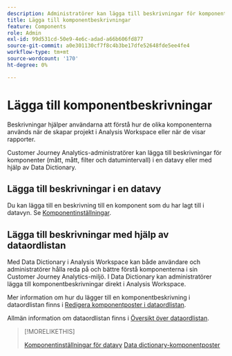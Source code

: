 ```yaml
---
description: Administratörer kan lägga till beskrivningar för komponenter med datavyn.
title: Lägga till komponentbeskrivningar
feature: Components
role: Admin
exl-id: 99d531cd-50e9-4e6c-adad-a66b606fd877
source-git-commit: a0e301130cf7f8c4b3be17dfe52648fde5ee4fe4
workflow-type: tm+mt
source-wordcount: '170'
ht-degree: 0%

---
```


# Lägga till komponentbeskrivningar

Beskrivningar hjälper användarna att förstå hur de olika komponenterna används när de skapar projekt i Analysis Workspace eller när de visar rapporter.

Customer Journey Analytics-administratörer kan lägga till beskrivningar för komponenter (mått, mått, filter och datumintervall) i en datavy eller med hjälp av Data Dictionary.

## Lägga till beskrivningar i en datavy

Du kan lägga till en beskrivning till en komponent som du har lagt till i datavyn. Se [Komponentinställningar](/help/data-views/component-settings/overview.md).

## Lägga till beskrivningar med hjälp av dataordlistan

Med Data Dictionary i Analysis Workspace kan både användare och administratörer hålla reda på och bättre förstå komponenterna i sin Customer Journey Analytics-miljö. I Data Dictionary kan administratörer lägga till komponentbeskrivningar direkt i Analysis Workspace.

Mer information om hur du lägger till en komponentbeskrivning i dataordlistan finns i [Redigera komponentposter i dataordlistan](/help/components/data-dictionary/edit-entries-data-dictionary.md).

Allmän information om dataordlistan finns i [Översikt över dataordlistan](/help/components/data-dictionary/data-dictionary-overview.md).

>[!MORELIKETHIS]
>
>[Komponentinställningar för datavy](/help/data-views/component-settings/overview.md)
>[Data dictionary-komponentposter ](/help/components/data-dictionary/edit-entries-data-dictionary.md)
>
